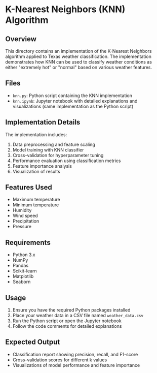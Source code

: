 # K-Nearest Neighbors (KNN) Algorithm

## Overview
This directory contains an implementation of the K-Nearest Neighbors algorithm applied to Texas weather classification. The implementation demonstrates how KNN can be used to classify weather conditions as either "extremely hot" or "normal" based on various weather features.

## Files
- `knn.py`: Python script containing the KNN implementation
- `knn.ipynb`: Jupyter notebook with detailed explanations and visualizations (same implementation as the Python script)

## Implementation Details
The implementation includes:
1. Data preprocessing and feature scaling
2. Model training with KNN classifier
3. Cross-validation for hyperparameter tuning
4. Performance evaluation using classification metrics
5. Feature importance analysis
6. Visualization of results

## Features Used
- Maximum temperature
- Minimum temperature
- Humidity
- Wind speed
- Precipitation
- Pressure

## Requirements
- Python 3.x
- NumPy
- Pandas
- Scikit-learn
- Matplotlib
- Seaborn

## Usage
1. Ensure you have the required Python packages installed
2. Place your weather data in a CSV file named `weather_data.csv`
3. Run the Python script or open the Jupyter notebook
4. Follow the code comments for detailed explanations

## Expected Output
- Classification report showing precision, recall, and F1-score
- Cross-validation scores for different k values
- Visualizations of model performance and feature importance 